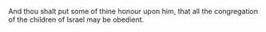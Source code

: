 And thou shalt put some of thine honour upon him, that all the congregation of the children of Israel may be obedient.
